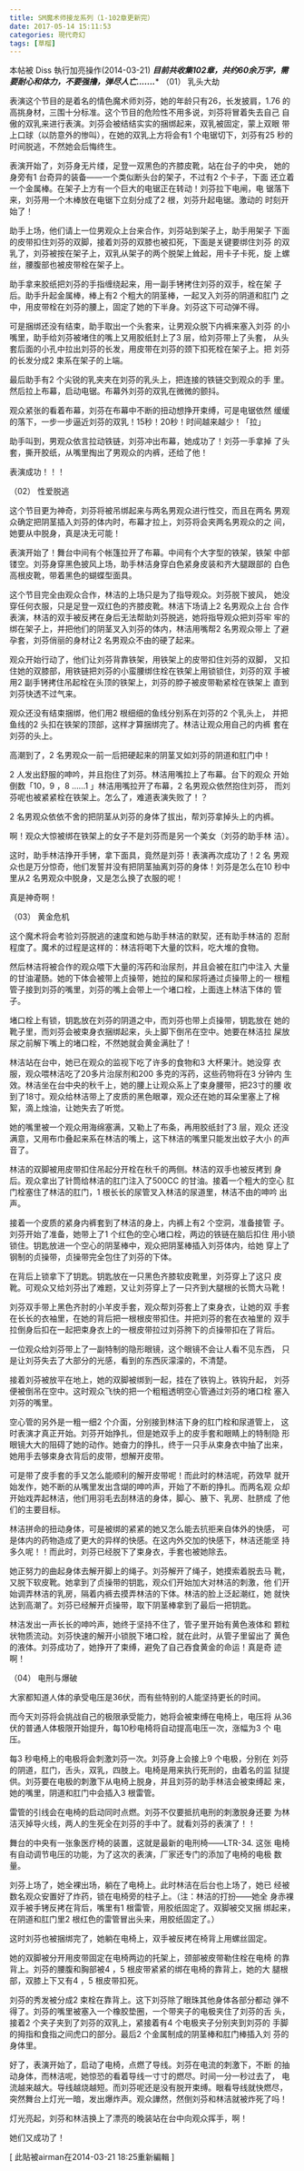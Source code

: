```yaml
---
title: SM魔术师接龙系列（1-102章更新完）
date: 2017-05-14 15:11:53
categories: 現代奇幻
tags: [草榴]
---
```

本帖被 Diss 執行加亮操作(2014-03-21)
***目前共收集102章，共约60余万字，需要耐心和体力，不要强撸，弹尽人亡.......****
（01） 乳头大劫

表演这个节目的是着名的情色魔术师刘芬，她的年龄只有26，长发披肩，1.76
的高挑身材，三围十分标准。这个节目的危险性不用多说，刘芬将冒着失去自己
自傲的双乳来进行表演。刘芬会被结结实实的捆绑起来，双乳被固定，蒙上双眼
带上口球（以防意外的惨叫），在她的双乳上方将会有1 个电锯切下，刘芬有25
秒的时间脱逃，不然她会后悔终生。

表演开始了，刘芬身无片缕，足登一双黑色的齐膝皮靴，站在台子的中央，
她的身旁有1 台奇异的装备——一个类似断头台的架子，不过有2 个卡子，下面
还立着一个金属棒。在架子上方有一个巨大的电锯正在转动！刘芬拉下电闸，电
锯落下来，刘芬用一个木棒放在电锯下立刻分成了2 根，刘芬升起电锯。激动的
时刻开始了！

助手上场，他们请上一位男观众上台来合作，刘芬站到架子上，助手用架子
下面的皮带扣住刘芬的双脚，接着刘芬的双膝也被扣死，下面是关键要绑住刘芬
的双乳了，刘芬被按在架子上，双乳从架子的两个脱架上耸起，用卡子卡死，旋
上螺丝，腰腹部也被皮带栓在架子上。

助手拿来胶纸把刘芬的手指缠绕起来，用一副手铐拷住刘芬的双手，栓在架
子后。助手升起金属棒，棒上有2 个粗大的阴茎棒，一起叉入刘芬的阴道和肛门
之中，用皮带栓在刘芬的腰上，固定了她的下半身。刘芬这下可动弹不得。

可是捆绑还没有结束，助手取出一个头套来，让男观众脱下内裤来塞入刘芬
的小嘴里，助手给刘芬被堵住的嘴上又用胶纸封上了3 层，给刘芬带上了头套，
从头套后面的小孔中拉出刘芬的长发，用皮带在刘芬的颈下扣死栓在架子上。把
刘芬的长发分成2 束系在架子的上端。

最后助手有2 个尖锐的乳夹夹在刘芬的乳头上，把连接的铁链交到观众的手
里。然后拉上布幕，启动电锯。布幕外刘芬的双乳在微微的颤抖。

观众紧张的看着布幕，刘芬在布幕中不断的扭动想挣开束缚，可是电锯依然
缓缓的落下，一步一步逼近刘芬的双乳！15秒！20秒！时间越来越少！「拉」

助手叫到，男观众依言拉动铁链，刘芬冲出布幕，她成功了！刘芬一手拿掉
了头套，撕开胶纸，从嘴里掏出了男观众的内裤，还给了他！

表演成功！！！

（02） 性爱脱逃

这个节目更为神奇，刘芬将被吊绑起来与两名男观众进行性交，而且在两名
男观众确定把阴茎插入刘芬的体内时，布幕才拉上，刘芬将会夹两名男观众的之
间，她要从中脱身，真是决无可能！

表演开始了！舞台中间有个帐篷拉开了布幕。中间有个大字型的铁架，铁架
中部镂空。刘芬身穿黑色披风上场，助手林洁身穿白色紧身皮装和齐大腿跟部的
白色高根皮靴，带着黑色的蝴蝶型面具。

这个节目完全由观众合作，林洁的上场只是为了指导观众。刘芬脱下披风，
她没穿任何衣服，只是足登一双红色的齐膝皮靴。林洁下场请上2 名男观众上台
合作表演，林洁的双手被反拷在身后无法帮助刘芬脱逃，她将指导观众把刘芬牢
牢的绑在架子上，并把他们的阴茎叉入刘芬的体内，林洁用嘴帮2 名男观众带上
了避孕套，刘芬俏丽的身材让2 名男观众不由的硬了起来。

观众开始行动了，他们让刘芬背靠铁架，用铁架上的皮带扣住刘芬的双脚，
又扣住她的双膝部，用铁链把刘芬的小蛮腰绑住栓在铁架上用锁锁住，刘芬的双
手被用2 副手铐拷住吊起栓在头顶的铁架上，刘芬的脖子被皮带勒紧栓在铁架上
直到刘芬快透不过气来。

观众还没有结束捆绑，他们用2 根细细的鱼线分别系在刘芬的2 个乳头上，
并把鱼线的2 头扣在铁架的顶部，这样才算捆绑完了。林洁让观众用自己的内裤
套在刘芬的头上。

高潮到了，2 名男观众一前一后把硬起来的阴茎叉如刘芬的阴道和肛门中！

2 人发出舒服的呻吟，并且抱住了刘芬。林洁用嘴拉上了布幕。台下的观众
开始倒数「10，9 ，8 ……1 」林洁用嘴拉开了布幕，2 名男观众依然抱住刘芬，
而刘芬呢也被紧紧栓在铁架上。怎么了，难道表演失败了！？

2 名男观众依依不舍的把阴茎从刘芬的身体了拔出，帮刘芬拿掉头上的内裤。

啊！观众大惊被绑在铁架上的女子不是刘芬而是另一个美女（刘芬的助手林
洁）。

这时，助手林洁挣开手铐，拿下面具，竟然是刘芬！表演再次成功了！2 名
男观众也是万分惊奇，他们发誓并没有把阴茎抽离刘芬的身体！刘芬是怎么在10
秒中里从2 名男观众中脱身，又是怎么换了衣服的呢！

真是神奇啊！

（03） 黄金危机

这个魔术将会考验刘芬脱逃的速度和她与助手林洁的默契，还有助手林洁的
忍耐程度了。魔术的过程是这样的：林洁将喝下大量的饮料，吃大堆的食物。

然后林洁将被合作的观众喂下大量的泻药和治尿剂，并且会被在肛门中注入
大量的甘油灌肠。她的下体会被带上贞操带，她拉的屎和尿将通过贞操带上的一
根粗管子接到刘芬的嘴里，刘芬的嘴上会带上一个堵口栓，上面连上林洁下体的
管子。

堵口栓上有锁，钥匙放在刘芬的阴道之中，而刘芬也带上贞操带，钥匙放在
她的靴子里，而刘芬会被束身衣捆绑起来，头上脚下倒吊在空中。她要在林洁拉
屎放尿之前解下嘴上的堵口栓，不然她就会黄金满肚了！

林洁站在台中，她已在观众的监视下吃了许多的食物和3 大杯果汁。她没穿
衣服，观众喂林洁吃了20多片治尿剂和200 多克的泻药，这些药物将在3 分钟内
生效。林洁坐在台中央的秋千上，她的腰上让观众系上了束身腰带，把23寸的腰
收到了18寸。观众给林洁带上了皮质的黑色眼罩，观众还在她的耳朵里塞上了棉
絮，滴上烛油，让她失去了听觉。

她的嘴里被一个观众用海绵塞满，又勒上了布条，再用胶纸封了3 层，观众
还没满意，又用布巾叠起来系在林洁的嘴上，这下林洁的嘴里只能发出蚊子大小
的声音了。

林洁的双脚被用皮带扣住吊起分开栓在秋千的两侧。林洁的双手也被反拷到
身后。观众拿出了针筒给林洁的肛门注入了500CC 的甘油。接着一个粗大的空心
肛门栓塞住了林洁的肛门，1 根长长的尿管叉入林洁的尿道里，林洁不由的呻吟
出声。

接着一个皮质的紧身内裤套到了林洁的身上，内裤上有2 个空洞，准备接管
子。刘芬开始了准备，她带上了1 个红色的空心堵口栓，两边的铁链在脑后扣住
用小锁锁住。钥匙放进一个空心的阴茎棒中，观众把阴茎棒插入刘芬体内，给她
穿上了钢制的贞操带，贞操带完全包住了刘芬的下体。

在背后上锁拿下了钥匙。钥匙放在一只黑色齐膝软皮靴里，刘芬穿上了这只
皮靴。可观众又给刘芬出了难题，又让刘芬穿上了一只齐到大腿根的长筒大马靴！

刘芬双手带上黑色齐肘的小羊皮手套，观众帮刘芬套上了束身衣，让她的双
手套在长长的衣袖里，在她的背后把一根根皮带扣住。并把刘芬的套在衣袖里的
双手拉倒身后扣在一起把束身衣上的一根皮带拉过刘芬胯下的贞操带扣在了背后。

一位观众给刘芬带上了一副特制的隐形眼镜，这个眼镜不会让人看不见东西，
只是让刘芬失去了大部分的光感，看到的东西灰濛濛的，不清楚。

接着刘芬被放平在地上，她的双脚被绑到一起，挂在了铁钩上。铁钩升起，
刘芬便被倒吊在空中。这时观众飞快的把一个粗粗透明空心管通过刘芬的堵口栓
塞入刘芬的嘴里。

空心管的另外是一粗一细2 个介面，分别接到林洁下身的肛门栓和尿道管上，
这时表演才真正开始。刘芬开始挣扎，但是她双手上的皮手套和眼睛上的特制隐
形眼镜大大的阻碍了她的动作。她奋力的挣扎，终于一只手从束身衣中抽了出来，
她用手去够束身衣背后的皮带，想解开皮带。

可是带了皮手套的手又怎么能顺利的解开皮带呢！而此时的林洁呢，药效早
就开始发作，她不断的从嘴里发出含煳的呻吟声，开始了不断的挣扎。而两名观
众却开始戏弄起林洁，他们用羽毛去刮林洁的身体，脚心、腋下、乳房、肚脐成
了他们的主要目标。

林洁拼命的扭动身体，可是被绑的紧紧的她又怎么能去抗拒来自体外的快感，
可是体内的药物造成了更大的异样的快感。在这内外交加的快感下，林洁还能坚
持多久呢！！而此时，刘芬已经脱下了束身衣，手套也被她除去。

她正努力的曲起身体去解开脚上的绳子。刘芬解开了绳子，她摸索着脱去马
靴，又脱下软皮靴。她拿到了贞操带的钥匙，观众们开始加大对林洁的刺激，他
们开始调弄林洁的乳房，隔着内裤去摸弄林洁的下体。林洁的脸上泛起潮红，她
就快达到高潮了。刘芬已经解开贞操带，取下阴茎棒拿到了最后一把钥匙。

林洁发出一声长长的呻吟声，她终于坚持不住了，管子里开始有黄色液体和
颗粒状物质流动。刘芬快速的解开小锁脱下堵口栓，就在此时，从管子里留出了
黄色的液体。刘芬成功了，她挣开了束缚，避免了自己吞食黄金的命运！真是奇
迹啊！

（04） 电刑与爆破

大家都知道人体的承受电压是36伏，而有些特别的人能坚持更长的时间。

而今天刘芬将会挑战自己的极限承受能力，她将会被束缚在电椅上，电压将
从36伏的普通人体极限开始提升，每10秒电椅将自动提高电压一次，涨幅为3 个
电压。

每3 秒电椅上的电极将会刺激刘芬一次。刘芬身上会接上9 个电极，分别在
刘芬的阴道，肛门，舌头，双乳，四肢上。电椅是用来执行死刑的，由着名的监
狱提供。刘芬要在电极的刺激下从电椅上脱身，并且刘芬的助手林洁会被束缚起
来，她的嘴里，阴道和肛门中会插入3 根雷管。

雷管的引线会在电椅的启动同时点燃。刘芬不仅要抵抗电刑的刺激脱身还要
为林洁灭掉导火线，两人的生死全在刘芬的手中了。就看刘芬的表演了！！

舞台的中央有一张象医疗椅的装置，这就是最新的电刑椅——LTR-34. 这张
电椅有自动调节电压的功能，为了这次的表演，厂家还专门的添加了电椅的电极
数量。

刘芬上场了，她全裸出场，躺在了电椅上。此时林洁在后台也上场了，她已
经被数名观众安置好了炸药，锁在电椅旁的柱子上。（注：林洁的打扮——她全
身赤裸双手被手铐反拷在背后，嘴里有1 根雷管，用胶纸固定了。双脚被交叉捆
绑起来，在阴道和肛门里2 根红色的雷管冒出头来，用胶纸固定了。）

这时刘芬也被捆绑完了，她躺在电椅上，双手被反拷在椅背上用螺丝固定。

她的双脚被分开用皮带固定在电椅两边的托架上，颈部被皮带勒住栓在电椅
的靠背上。刘芬的腰腹和胸部被4 ，5 根皮带紧紧的绑在电椅的靠背上，她的大
腿根部，双膝上下又有4 ，5 根皮带扣死。

刘芬的秀发被分成2 束栓在靠背上。这下刘芬除了眼珠其他身体各部分都动
弹不得了。刘芬的嘴里被塞入一个橡胶垫圈，一个带夹子的电极夹住了刘芬的舌
头，接着2 个夹子夹到了刘芬的双乳上，紧接着有4 个电极夹子分别夹到刘芬的
手脚的拇指和食指之间虎口的部分。最后2 个金属制成的阴茎棒和肛门棒插入刘
芬的身体里。

好了，表演开始了，启动了电椅，点燃了导线。刘芬在电流的刺激下，不断
的抽动身体，而林洁呢，她惊恐的看着导线一寸寸的燃尽。时间一分一秒过去了，
电流越来越大。导线越烧越短。而刘芬呢还是没有脱开束缚。眼看导线就快燃尽，
突然舞台上灯光一暗，发出爆炸声。观众譁然，然倒刘芬和林洁就被炸死了吗！

灯光亮起，刘芬和林洁换上了漂亮的晚装站在台中向观众挥手，啊！

她们又成功了！


[ 此貼被airman在2014-03-21 18:25重新編輯 ]